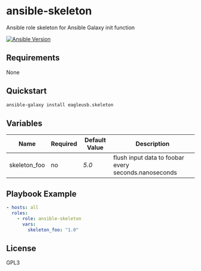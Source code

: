 # ansible-skeleton

Ansible role skeleton for Ansible Galaxy init function

[![Ansible Version](https://img.shields.io/badge/Ansible-v2.9+-green.svg)](https://github.com/eagleusb/ansible-skeleton)

## Requirements

None

## Quickstart

```sh
ansible-galaxy install eagleusb.skeleton
```

## Variables

| Name         | Required | Default Value | Description                                          |
|--------------|----------|---------------|------------------------------------------------------|
| skeleton_foo | no       | *5.0*         | flush input data to foobar every seconds.nanoseconds |

## Playbook Example

```yml
- hosts: all
  roles:
    - role: ansible-skeleton
      vars:
        skeleton_foo: "1.0"
```

## License

GPL3
